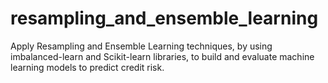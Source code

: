 # resampling_and_ensemble_learning
Apply Resampling and Ensemble Learning techniques, by using imbalanced-learn and Scikit-learn libraries, to build and evaluate machine learning models to predict credit risk. 
